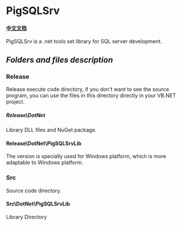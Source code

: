 # PigSQLSrv
#### [中文文档](https://github.com/PhongSeow/PigSQLSrv/blob/master/README.CN.md)
PigSQLSrv is a .net tools set library for SQL server development.

## ***Folders and files description***

### Release

Release execute code directory, if you don't want to see the source program, you can use the files in this directory directly in your VB.NET project.

##### Release\DotNet
Library DLL files and NuGet package.

#### Release\DotNet\PigSQLSrvLib
The version is specially used for Windows platform, which is more adaptable to Windows platform.

### Src

Source code directory.

#### Src\DotNet\PigSQLSrvLib

Library Directory

